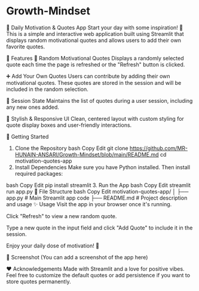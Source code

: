 # Growth-Mindset
💬 Daily Motivation & Quotes App
Start your day with some inspiration! 🚀 This is a simple and interactive web application built using Streamlit that displays random motivational quotes and allows users to add their own favorite quotes.

🌟 Features
🎲 Random Motivational Quotes
Displays a randomly selected quote each time the page is refreshed or the "Refresh" button is clicked.

➕ Add Your Own Quotes
Users can contribute by adding their own motivational quotes. These quotes are stored in the session and will be included in the random selection.

🧠 Session State
Maintains the list of quotes during a user session, including any new ones added.

💅 Stylish & Responsive UI
Clean, centered layout with custom styling for quote display boxes and user-friendly interactions.

🚀 Getting Started
1. Clone the Repository
bash
Copy
Edit
git clone https://github.com/MR-HUNAIN-ANSARI/Growth-Mindset/blob/main/README.md
cd motivation-quotes-app
2. Install Dependencies
Make sure you have Python installed. Then install required packages:

bash
Copy
Edit
pip install streamlit
3. Run the App
bash
Copy
Edit
streamlit run app.py
📁 File Structure
bash
Copy
Edit
motivation-quotes-app/
│
├── app.py          # Main Streamlit app code
├── README.md       # Project description and usage
✨ Usage
Visit the app in your browser once it's running.

Click "Refresh" to view a new random quote.

Type a new quote in the input field and click "Add Quote" to include it in the session.

Enjoy your daily dose of motivation! 💪

📸 Screenshot
(You can add a screenshot of the app here)

❤️ Acknowledgements
Made with Streamlit and a love for positive vibes.
Feel free to customize the default quotes or add persistence if you want to store quotes permanently.

